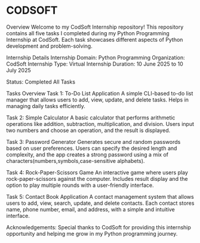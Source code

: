 # CODSOFT
Overview
Welcome to my CodSoft Internship repository!
This repository contains all five tasks I completed during my Python Programming Internship at CodSoft. Each task showcases different aspects of Python development and problem-solving.

Internship Details
Internship Domain: Python Programming
Organization: CodSoft
Internship Type: Virtual Internship
Duration: 10 June 2025 to 10 July 2025

Status: Completed All Tasks

Tasks Overview
 Task 1: To-Do List Application
A simple CLI-based to-do list manager that allows users to add, view, update, and delete tasks. Helps in managing daily tasks efficiently.

 Task 2: Simple Calculator
A basic calculator that performs arithmetic operations like addition, subtraction, multiplication, and division. Users input two numbers and choose an operation, and the result is displayed.

 Task 3: Password Generator
Generates secure and random passwords based on user preferences. Users can specify the desired length and complexity, and the app creates a strong password using a mix of characters(numbers,symbols,case-sensitive alphabets).

 Task 4: Rock-Paper-Scissors Game 
An interactive game where users play rock-paper-scissors against the computer. Includes result display and the option to play multiple rounds with a user-friendly interface.

 Task 5: Contact Book Application
A contact management system that allows users to add, view, search, update, and delete contacts. Each contact stores name, phone number, email, and address, with a simple and intuitive interface.

Acknowledgements:
Special thanks to CodSoft for providing this internship opportunity and helping me grow in my Python programming journey.
